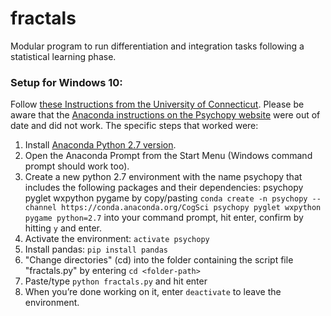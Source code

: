 # fractals
Modular program to run differentiation and integration tasks following a statistical learning phase.

### Setup for Windows 10:

Follow [these Instructions from the University of Connecticut](https://psychologyit.uconn.edu/2017/09/20/instructions-for-installing-psychopy/). Please be aware that the [Anaconda instructions on the Psychopy website](http://psychopy.org/installation.html) were out of date and did not work. The specific steps that worked were: 

1. Install [Anaconda Python 2.7 version](https://www.anaconda.com/download/).
2. Open the Anaconda Prompt from the Start Menu (Windows command prompt should work too).
3. Create a new python 2.7 environment with the name psychopy that includes the following packages and their dependencies: psychopy pyglet wxpython pygame by copy/pasting `conda create -n psychopy --channel https://conda.anaconda.org/CogSci psychopy pyglet wxpython pygame python=2.7` into your command prompt, hit enter, confirm by hitting `y` and enter.
4. Activate the environment: `activate psychopy`
5. Install pandas: `pip install pandas`
6. "Change directories" (cd) into the folder containing the script file "fractals.py" by entering `cd <folder-path>`
7. Paste/type `python fractals.py` and hit enter
8. When you’re done working on it, enter `deactivate` to leave the environment.
